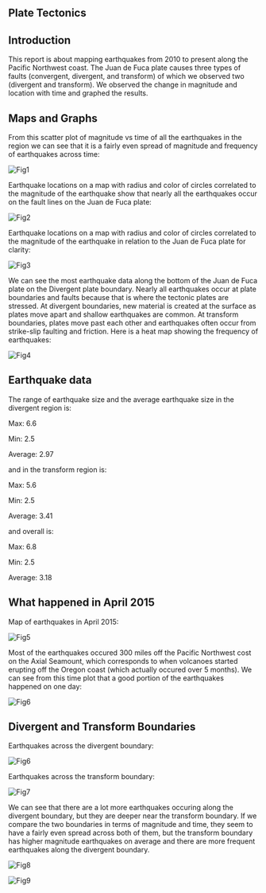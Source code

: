 ## Plate Tectonics

## Introduction



This report is about mapping earthquakes from 2010 to present along the Pacific Northwest coast.  The Juan de Fuca plate causes three types of faults (convergent, divergent, and transform) of which we observed two (divergent and transform).  We observed the change in magnitude and location with time and graphed the results.

## Maps and Graphs


From this scatter plot of magnitude vs time of all the earthquakes in the region we can see that it is a fairly even spread of magnitude and frequency of earthquakes across time:


![Fig1](https://github.com/TheAvidArtist/PlateTectonics/blob/master/ScatterPlot1.png)



Earthquake locations on a map with radius and color of circles correlated to the magnitude of the earthquake show that nearly all the earthquakes occur on the fault lines on the Juan de Fuca plate:


![Fig2](https://github.com/TheAvidArtist/PlateTectonics/blob/master/AllEarthquakes.PNG)



Earthquake locations on a map with radius and color of circles correlated to the magnitude of the earthquake in relation to the Juan de Fuca plate for clarity:


![Fig3](https://github.com/TheAvidArtist/PlateTectonics/blob/master/PlateAndAllEarthquakes.PNG)



We can see the most earthquake data along the bottom of the Juan de Fuca plate on the Divergent plate boundary.  Nearly all earthquakes occur at plate boundaries and faults because that is where the tectonic plates are stressed.  At divergent boundaries, new material is created at the surface as plates move apart and shallow earthquakes are common.  At transform boundaries, plates move past each other and earthquakes often occur from strike-slip faulting and friction.  Here is a heat map showing the frequency of earthquakes:



![Fig4](https://github.com/TheAvidArtist/PlateTectonics/blob/master/GoogleMaps.PNG)



## Earthquake data


The range of earthquake size and the average earthquake size in the divergent region is:

Max: 6.6

Min: 2.5

Average: 2.97

and in the transform region is:

Max: 5.6

Min: 2.5

Average: 3.41

and overall is: 

Max: 6.8

Min: 2.5

Average: 3.18



## What happened in April 2015


Map of earthquakes in April 2015:


![Fig5](https://github.com/TheAvidArtist/PlateTectonics/blob/master/April2015Map.PNG)



Most of the earthquakes occured 300 miles off the Pacific Northwest cost on the Axial Seamount, which corresponds to when volcanoes started erupting off the Oregon coast (which actually occured over 5 months).  We can see from this time plot that a good portion of the earthquakes happened on one day:



![Fig6](https://github.com/TheAvidArtist/PlateTectonics/blob/master/ScatterPlotApril.png)




## Divergent and Transform Boundaries



Earthquakes across the divergent boundary:



![Fig6](https://github.com/TheAvidArtist/PlateTectonics/blob/master/DivergentBoundary.PNG)



Earthquakes across the transform boundary:



![Fig7](https://github.com/TheAvidArtist/PlateTectonics/blob/master/TransformBoundary.PNG)




We can see that there are a lot more earthquakes occuring along the divergent boundary, but they are deeper near the transform boundary.  If we compare the two boundaries in terms of magnitude and time, they seem to have a fairly even spread across both of them, but the transform boundary has higher magnitude earthquakes on average and there are more frequent earthquakes along the divergent boundary.



![Fig8](https://github.com/TheAvidArtist/PlateTectonics/blob/master/ScatterPlotDivergent.png)



![Fig9](https://github.com/TheAvidArtist/PlateTectonics/blob/master/ScatterPlotTransform.png)
